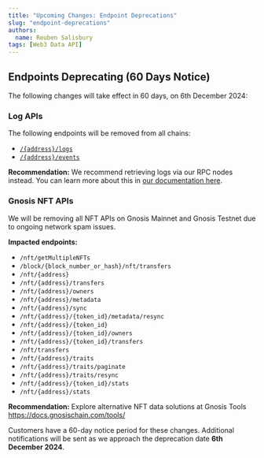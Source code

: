```yaml
---
title: "Upcoming Changes: Endpoint Deprecations"
slug: "endpoint-deprecations"
authors:
  name: Reuben Salisbury
tags: [Web3 Data API]
---
```


## Endpoints Deprecating (60 Days Notice)
The following changes will take effect in 60 days, on 6th December 2024:

### Log APIs
The following endpoints will be removed from all chains:

- [`/{address}/logs`](/web3-data-api/evm/reference/get-contract-logs)
- [`/{address}/events`](/web3-data-api/evm/reference/get-contract-events)

**Recommendation:** We recommend retrieving logs via our RPC nodes instead. You can learn more about this in [our documentation here](/rpc-nodes/reference/eth_getLogs).

### Gnosis NFT APIs
We will be removing all NFT APIs on Gnosis Mainnet and Gnosis Testnet due to ongoing network spam issues.

**Impacted endpoints:**
- `/nft/getMultipleNFTs`
- `/block/{block_number_or_hash}/nft/transfers`
- `/nft/{address}`
- `/nft/{address}/transfers`
- `/nft/{address}/owners`
- `/nft/{address}/metadata`
- `/nft/{address}/sync`
- `/nft/{address}/{token_id}/metadata/resync`
- `/nft/{address}/{token_id}`
- `/nft/{address}/{token_id}/owners`
- `/nft/{address}/{token_id}/transfers`
- `/nft/transfers`
- `/nft/{address}/traits`
- `/nft/{address}/traits/paginate`
- `/nft/{address}/traits/resync`
- `/nft/{address}/{token_id}/stats`
- `/nft/{address}/stats`

**Recommendation:** Explore alternative NFT data solutions at Gnosis Tools https://docs.gnosischain.com/tools/

Customers have a 60-day notice period for these changes. Additional notifications will be sent as we approach the deprecation date **6th December 2024**.
